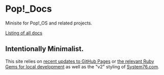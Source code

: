 # Pop!_Docs

Minisite for Pop!_OS and related projects.

[Listing of all docs](/docs)

## Intentionally Minimalist.

This site relies on [recent updates to GitHub Pages](https://github.com/blog/2289-publishing-with-github-pages-now-as-easy-as-1-2-3)
or [the relevant Ruby Gems for local development](https://help.github.com/articles/setting-up-your-github-pages-site-locally-with-jekyll/#step-2-install-jekyll-using-bundler)
as well as the "v2" styling of [System76.com](https://system76.com).
